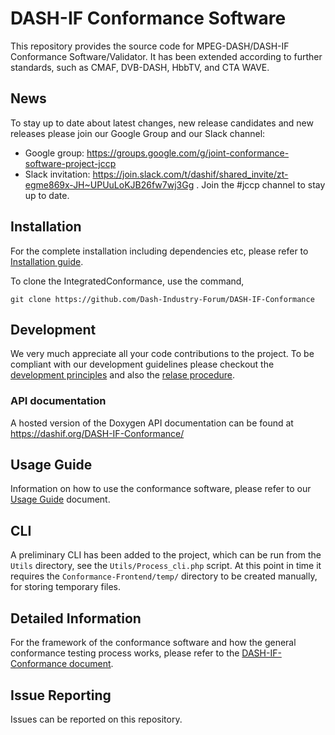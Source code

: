 # DASH-IF Conformance Software

This repository provides the source code for MPEG-DASH/DASH-IF Conformance Software/Validator. It has been extended according to further standards, such as CMAF, DVB-DASH, HbbTV, and CTA WAVE.

## News
To stay up to date about latest changes, new release candidates and new releases please join our Google Group and our Slack channel:

* Google group: https://groups.google.com/g/joint-conformance-software-project-jccp
* Slack invitation: https://join.slack.com/t/dashif/shared_invite/zt-egme869x-JH~UPUuLoKJB26fw7wj3Gg . Join the #jccp channel to stay up to date.

## Installation

For the complete installation including dependencies etc, please refer to [Installation guide]( https://github.com/Dash-Industry-Forum/DASH-IF-Conformance/wiki/Installation--guide).

To clone the IntegratedConformance, use the command,

`git clone https://github.com/Dash-Industry-Forum/DASH-IF-Conformance`

## Development

We very much appreciate all your code contributions to the project. To be compliant with our development guidelines please checkout the [development principles](https://github.com/Dash-Industry-Forum/DASH-IF-Conformance/wiki/Development-principles) and also the [relase procedure](https://github.com/Dash-Industry-Forum/DASH-IF-Conformance/wiki/Release-Procedure).

### API documentation
A hosted version of the Doxygen API documentation can be found at https://dashif.org/DASH-IF-Conformance/

## Usage Guide

Information on how to use the conformance software, please refer to our [Usage Guide](https://github.com/Dash-Industry-Forum/DASH-IF-Conformance/wiki/Usage-guide) document.

## CLI

A preliminary CLI has been added to the project, which can be run from the `Utils` directory, see the `Utils/Process_cli.php` script. At this point in time it requires the `Conformance-Frontend/temp/` directory to be created manually, for storing temporary files.

## Detailed Information

For the framework of the conformance software and how the general conformance testing process works, please refer to the [DASH-IF-Conformance document](https://github.com/Dash-Industry-Forum/DASH-IF-Conformance/blob/master/Doc/Conformance%20Software.pdf).

## Issue Reporting

Issues can be reported on this repository. 
